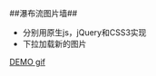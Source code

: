 ##瀑布流图片墙##
* 分别用原生js，jQuery和CSS3实现
* 下拉加载新的图片

[DEMO gif](https://github.com/Topppy/jspractice/blob/master/waterfall/asset/waterfall.gif)
